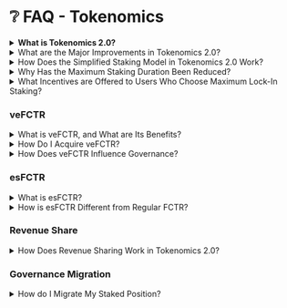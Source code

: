 # ❔ FAQ - Tokenomics

<details>

<summary><strong>What is Tokenomics 2.0?</strong></summary>

Tokenomics 2.0 represents the evolution of FCTR utility and Factor’s governance model. This new model significantly enhance participation and incentives. It's specifically designed to encourage and reward long-term commitment.

</details>

<details>

<summary>What are the Major Improvements in Tokenomics 2.0?</summary>

The significant improvements in Tokenomics 2.0 include:

* **Simplified Staking Model**: Redesigning the staking mechanism to be more intuitive and user-friendly. It eliminates complex elements like delegation systems and penalty mechanisms (such as rage quit penalties) to streamline the user experience.
* **Reduced Staking Duration**: The maximum lock-in period for staking has been reduced from four years to two. This change reflects user feedback, market trends, and offers greater flexibility.
* **Enhanced Incentives for Long-term Staking**: To encourage and reward users who commit to the protocol for longer periods, the system now offers increased incentives. Those choosing the maximum lock-in duration receive up to a 2.5x multiplier on vault rewards, which can make a significant impact on APYs.

</details>

<details>

<summary>How Does the Simplified Staking Model in Tokenomics 2.0 Work?</summary>

The new staking model in Tokenomics 2.0 is streamlined for ease of use and understanding. By removing complexities like delegation and penalties for early withdrawal (rage quit), the system becomes more accessible, especially for newcomers. This model is based on a linear decay principle, where the value and influence of staked tokens gradually decrease over time, encouraging active stake management and continued engagement with the protocol.

</details>

<details>

<summary>Why Has the Maximum Staking Duration Been Reduced?</summary>

The reduction in the maximum staking duration from four years to two years is a strategic change to align the protocol with current market dynamics and user preferences. This change acknowledges the fast-paced nature of the DeFi space and the desire of users for greater liquidity and flexibility. It allows users to commit to a time frame that is more manageable and less daunting, while still offering significant incentives for those who choose to stake for the maximum period.

</details>

<details>

<summary>What Incentives are Offered to Users Who Choose Maximum Lock-In Staking?</summary>

Users who commit to the maximum lock-in duration of two years in Tokenomics 2.0 are substantially rewarded for their commitment. They receive up to a 2.5x multiplier on vault rewards. This multiplier effect is designed to reward loyalty and long-term trust in the protocol, aligning the interests of the users with the long-term growth of the ecosystem.

</details>

### veFCTR

<details>

<summary>What is veFCTR, and What are Its Benefits?</summary>

veFCTR (voting escrowed FCTR) is a special token representing your staked FCTR in the Factor protocol. Holding veFCTR offers several advantages:

* **Revenue Sharing**: You receive 50% of the protocol's revenue as a veFCTR holder.
* **Governance Rights**: veFCTR gives you a say in the protocol's decision-making processes.
* **Enhanced Rewards for Long-Term Commitment**: The longer you commit your FCTR in staking, the more rewards you can earn.

</details>

<details>

<summary>How Do I Acquire veFCTR?</summary>

Acquiring veFCTR involves staking your FCTR tokens. The process is straightforward:

* **Stake FCTR**: Lock your FCTR tokens in the protocol.
* **Receive veFCTR**: Based on the amount and duration of your stake, you receive a corresponding amount of veFCTR.
* **Longer Stakes, More veFCTR**: The longer the duration of your stake, the more veFCTR you receive, enhancing your influence in governance and share in protocol revenue.

</details>

<details>

<summary>How Does veFCTR Influence Governance?</summary>

veFCTR directly impacts governance in the Factor protocol:

* **Voting Power**: The more veFCTR you hold, the more voting power you have. This means your influence on governance decisions and protocol direction is proportionate to your veFCTR holdings.
* **Decision-Making**: veFCTR holders participate in key decisions, including updates to the protocol, tokenomics changes, and other strategic initiatives.

</details>

### esFCTR

<details>

<summary>What is esFCTR?</summary>

esFCTR (escrowed FCTR) is a unique token representing rewards that are vested or locked for a certain period within the Factor protocol:

* **Vested Rewards**: Rewards are emitted as esFCTR and can be converted to FCTR at a 1:1 ratio. The esFCTR to FCTR conversion is subject to a 90 day linear vesting schedule.&#x20;

</details>

<details>

<summary>How is esFCTR Different from Regular FCTR?</summary>

esFCTR differs from regular FCTR in several key aspects:

* **Non-Transferability**: Unlike FCTR, esFCTR cannot be immediately traded or transferred until it completes its vesting period.
* **Vesting Period**: esFCTR undergoes a 90-day vesting period, after which it can be converted to FCTR on a 1:1 basis.

</details>

### Revenue Share

<details>

<summary>How Does Revenue Sharing Work in Tokenomics 2.0?</summary>

Revenue sharing in Tokenomics 2.0 is a significant incentive for veFCTR holders:

* **50% Revenue Allocation**: A substantial portion (50%) of the protocol's revenue is distributed among veFCTR holders based on each holder's relative share.
* **Source of Income**: This revenue originates from transaction fees. See our fee schedule [here](platform-fees.md)

</details>

### Governance Migration

<details>

<summary>How do I Migrate My Staked Position?</summary>

Please see our walkthrough [here](faq-tokenomics.md#governance-migration).

</details>
